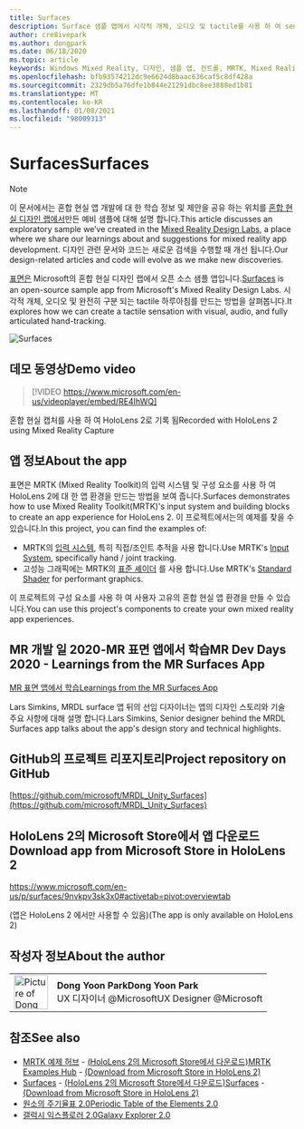 ```yaml
---
title: Surfaces
description: Surface 샘플 앱에서 시각적 개체, 오디오 및 tactile를 사용 하 여 sensations를 만드는 방법에 대해 알아봅니다.
author: cre8ivepark
ms.author: dongpark
ms.date: 06/18/2020
ms.topic: article
keywords: Windows Mixed Reality, 디자인, 샘플 앱, 컨트롤, MRTK, Mixed Reality Toolkit, Unity, 샘플 앱, 예제 앱, 오픈 소스, Microsoft Store, HoloLens, 혼합 현실 헤드셋, windows Mixed Reality 헤드셋, 가상 현실 헤드셋
ms.openlocfilehash: bfb93574212dc9e6624d8baac636caf5c8df428a
ms.sourcegitcommit: 2329db5a76dfe1b844e21291dbc8ee3888ed1b81
ms.translationtype: MT
ms.contentlocale: ko-KR
ms.lasthandoff: 01/08/2021
ms.locfileid: "98009313"
---
```

# <a name="surfaces"></a><span data-ttu-id="d0577-104">Surfaces</span><span class="sxs-lookup"><span data-stu-id="d0577-104">Surfaces</span></span>

>[!NOTE]
><span data-ttu-id="d0577-105">이 문서에서는 혼합 현실 앱 개발에 대 한 학습 정보 및 제안을 공유 하는 위치를 [혼합 현실 디자인 랩에서](https://github.com/Microsoft/MRDesignLabs_Unity)만든 예비 샘플에 대해 설명 합니다.</span><span class="sxs-lookup"><span data-stu-id="d0577-105">This article discusses an exploratory sample we’ve created in the [Mixed Reality Design Labs](https://github.com/Microsoft/MRDesignLabs_Unity), a place where we share our learnings about and suggestions for mixed reality app development.</span></span> <span data-ttu-id="d0577-106">디자인 관련 문서와 코드는 새로운 검색을 수행할 때 개선 됩니다.</span><span class="sxs-lookup"><span data-stu-id="d0577-106">Our design-related articles and code will evolve as we make new discoveries.</span></span>

<span data-ttu-id="d0577-107">[표면은](https://github.com/microsoft/MRDL_Unity_Surfaces)  Microsoft의 혼합 현실 디자인 랩에서 오픈 소스 샘플 앱입니다.</span><span class="sxs-lookup"><span data-stu-id="d0577-107">[Surfaces](https://github.com/microsoft/MRDL_Unity_Surfaces)  is an open-source sample app from Microsoft's Mixed Reality Design Labs.</span></span> <span data-ttu-id="d0577-108">시각적 개체, 오디오 및 완전히 구분 되는 tactile 하루아침를 만드는 방법을 살펴봅니다.</span><span class="sxs-lookup"><span data-stu-id="d0577-108">It explores how we can create a tactile sensation with visual, audio, and fully articulated hand-tracking.</span></span>

![Surfaces](images/MRDL_Surfaces_1.jpg)

## <a name="demo-video"></a><span data-ttu-id="d0577-110">데모 동영상</span><span class="sxs-lookup"><span data-stu-id="d0577-110">Demo video</span></span> 

> [!VIDEO https://www.microsoft.com/en-us/videoplayer/embed/RE4IhWQ]

<span data-ttu-id="d0577-111">혼합 현실 캡처를 사용 하 여 HoloLens 2로 기록 됨</span><span class="sxs-lookup"><span data-stu-id="d0577-111">Recorded with HoloLens 2 using Mixed Reality Capture</span></span>

## <a name="about-the-app"></a><span data-ttu-id="d0577-112">앱 정보</span><span class="sxs-lookup"><span data-stu-id="d0577-112">About the app</span></span>

<span data-ttu-id="d0577-113">표면은 MRTK (Mixed Reality Toolkit)의 입력 시스템 및 구성 요소를 사용 하 여 HoloLens 2에 대 한 앱 환경을 만드는 방법을 보여 줍니다.</span><span class="sxs-lookup"><span data-stu-id="d0577-113">Surfaces demonstrates how to use Mixed Reality Toolkit(MRTK)'s input system and building blocks to create an app experience for HoloLens 2.</span></span> <span data-ttu-id="d0577-114">이 프로젝트에서는의 예제를 찾을 수 있습니다.</span><span class="sxs-lookup"><span data-stu-id="d0577-114">In this project, you can find the examples of:</span></span>
- <span data-ttu-id="d0577-115">MRTK의 [입력 시스템](https://microsoft.github.io/MixedRealityToolkit-Unity/Documentation/Input/Overview.html), 특히 직접/조인트 추적을 사용 합니다.</span><span class="sxs-lookup"><span data-stu-id="d0577-115">Use MRTK's [Input System](https://microsoft.github.io/MixedRealityToolkit-Unity/Documentation/Input/Overview.html), specifically hand / joint tracking.</span></span>
- <span data-ttu-id="d0577-116">고성능 그래픽에는 MRTK의 [표준 셰이더](https://microsoft.github.io/MixedRealityToolkit-Unity/Documentation/README_MRTKStandardShader.html) 를 사용 합니다.</span><span class="sxs-lookup"><span data-stu-id="d0577-116">Use MRTK's [Standard Shader](https://microsoft.github.io/MixedRealityToolkit-Unity/Documentation/README_MRTKStandardShader.html) for performant graphics.</span></span>

<span data-ttu-id="d0577-117">이 프로젝트의 구성 요소를 사용 하 여 사용자 고유의 혼합 현실 앱 환경을 만들 수 있습니다.</span><span class="sxs-lookup"><span data-stu-id="d0577-117">You can use this project's components to create your own mixed reality app experiences.</span></span>

## <a name="mr-dev-days-2020---learnings-from-the-mr-surfaces-app"></a><span data-ttu-id="d0577-118">MR 개발 일 2020-MR 표면 앱에서 학습</span><span class="sxs-lookup"><span data-stu-id="d0577-118">MR Dev Days 2020 - Learnings from the MR Surfaces App</span></span>

[<span data-ttu-id="d0577-119">MR 표면 앱에서 학습</span><span class="sxs-lookup"><span data-stu-id="d0577-119">Learnings from the MR Surfaces App</span></span>](https://channel9.msdn.com/Shows/Docs-Mixed-Reality/Learnings-from-the-MR-Surfaces-App)

<span data-ttu-id="d0577-120">Lars Simkins, MRDL surface 앱 뒤의 선임 디자이너는 앱의 디자인 스토리와 기술 주요 사항에 대해 설명 합니다.</span><span class="sxs-lookup"><span data-stu-id="d0577-120">Lars Simkins, Senior designer behind the MRDL Surfaces app talks about the app's design story and technical highlights.</span></span>

## <a name="project-repository-on-github"></a><span data-ttu-id="d0577-121">GitHub의 프로젝트 리포지토리</span><span class="sxs-lookup"><span data-stu-id="d0577-121">Project repository on GitHub</span></span>

[https://github.com/microsoft/MRDL_Unity_Surfaces](https://github.com/microsoft/MRDL_Unity_Surfaces)

## <a name="download-app-from-microsoft-store-in-hololens-2"></a><span data-ttu-id="d0577-122">HoloLens 2의 Microsoft Store에서 앱 다운로드</span><span class="sxs-lookup"><span data-stu-id="d0577-122">Download app from Microsoft Store in HoloLens 2</span></span>

https://www.microsoft.com/en-us/p/surfaces/9nvkpv3sk3x0#activetab=pivot:overviewtab

<span data-ttu-id="d0577-123">(앱은 HoloLens 2 에서만 사용할 수 있음)</span><span class="sxs-lookup"><span data-stu-id="d0577-123">(The app is only available on HoloLens 2)</span></span>

## <a name="about-the-author"></a><span data-ttu-id="d0577-124">작성자 정보</span><span class="sxs-lookup"><span data-stu-id="d0577-124">About the author</span></span>

<table style="border-collapse:collapse" padding-left="0px">
<tr>
<td style="border-style: none" width="60px"><img alt="Picture of Dong Yoon Park" width="60" height="60" src="images/dongyoonpark.jpg"></td>
<td style="border-style: none"><span data-ttu-id="d0577-125"><b>Dong Yoon Park</b></span><span class="sxs-lookup"><span data-stu-id="d0577-125"><b>Dong Yoon Park</b></span></span><br><span data-ttu-id="d0577-126">UX 디자이너 @Microsoft</span><span class="sxs-lookup"><span data-stu-id="d0577-126">UX Designer @Microsoft</span></span></td>
</tr>
</table>

## <a name="see-also"></a><span data-ttu-id="d0577-127">참조</span><span class="sxs-lookup"><span data-stu-id="d0577-127">See also</span></span>

* <span data-ttu-id="d0577-128">[MRTK 예제 허브](https://microsoft.github.io/MixedRealityToolkit-Unity/Documentation/README_ExampleHub.html) - [(HoloLens 2의 Microsoft Store에서 다운로드)](https://www.microsoft.com/en-us/p/mrtk-examples-hub/9mv8c39l2sj4)</span><span class="sxs-lookup"><span data-stu-id="d0577-128">[MRTK Examples Hub](https://microsoft.github.io/MixedRealityToolkit-Unity/Documentation/README_ExampleHub.html) - [(Download from Microsoft Store in HoloLens 2)](https://www.microsoft.com/en-us/p/mrtk-examples-hub/9mv8c39l2sj4)</span></span>
* <span data-ttu-id="d0577-129">[Surfaces](sampleapp-surfaces.md) - [(HoloLens 2의 Microsoft Store에서 다운로드)](https://www.microsoft.com/en-us/p/surfaces/9nvkpv3sk3x0)</span><span class="sxs-lookup"><span data-stu-id="d0577-129">[Surfaces](sampleapp-surfaces.md) - [(Download from Microsoft Store in HoloLens 2)](https://www.microsoft.com/en-us/p/surfaces/9nvkpv3sk3x0)</span></span>
* [<span data-ttu-id="d0577-130">원소의 주기율표 2.0</span><span class="sxs-lookup"><span data-stu-id="d0577-130">Periodic Table of the Elements 2.0</span></span>](https://medium.com/@dongyoonpark/bringing-the-periodic-table-of-the-elements-app-to-hololens-2-with-mrtk-v2-a6e3d8362158)
* [<span data-ttu-id="d0577-131">갤럭시 익스플로러 2.0</span><span class="sxs-lookup"><span data-stu-id="d0577-131">Galaxy Explorer 2.0</span></span>](galaxy-explorer-update.md)
